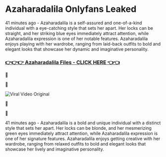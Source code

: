 # Azaharadalila Onlyfans Leaked

<p>41 minutes ago - Azaharadalila is a self-assured and one-of-a-kind individual with a eye-catching style that sets her apart. Her locks can be straight, and her striking blue eyes immediately attract attention, while Azaharadalila expression is one of her notable features. Azaharadalila enjoys playing with her wardrobe, ranging from laid-back outfits to bold and elegant looks that showcase her dynamic and imaginative personality.</p><p>
<h3><a href="https://fansleaks.com-getfree.pro/azaharadalila" rel="nofollow">👉👉👉 Azaharadalila Files - CLICK HERE 👈👈</a></h3>
<p>🔻</p>
<p>🔻</p> <p>
<a href="https://fansleaks.com-getfree.pro/azaharadalila" rel="nofollow"><img src="https://i.imgur.com/0ZbtXZ5.gif" alt="Viral Video Original" style="max-width: 100%; display: inline-block;" data-target="animated-image.originalImage"></a>
<p>🔻</p>
<p>🔻</p> <p>41 minutes ago - Azaharadalila is a bold and unique individual with a distinct style that sets her apart. Her locks can be blonde, and her mesmerizing green eyes immediately attract attention, while Azaharadalila expression is one of her signature features. Azaharadalila enjoys getting creative with her wardrobe, ranging from relaxed outfits to bold and elegant looks that showcase her lively and imaginative personality.</p>